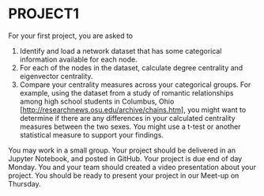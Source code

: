 # PROJECT1

For your first project, you are asked to

1. Identify and load a network dataset that has some categorical information available for each node.
2. For each of the nodes in the dataset, calculate degree centrality and eigenvector centrality.
3. Compare your centrality measures across your categorical groups.
For example, using the dataset from a study of romantic relationships among high school students in Columbus, Ohio [http://researchnews.osu.edu/archive/chains.htm], you might want to determine if there are any differences in your calculated centrality measures between the two sexes.  You might use a t-test or another statistical measure to support your findings.

You may work in a small group.  Your project should be delivered in an Jupyter Notebook, and posted in GitHub.  Your project is due end of day Monday. You and your team should created a video presentation about your project. You should be ready to present your project in our Meet-up on Thursday.
